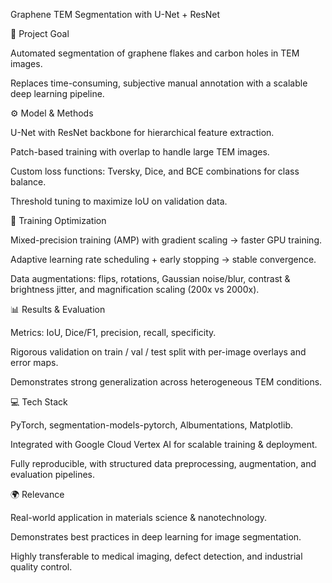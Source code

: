 Graphene TEM Segmentation with U-Net + ResNet

🔬 Project Goal

Automated segmentation of graphene flakes and carbon holes in TEM images.

Replaces time-consuming, subjective manual annotation with a scalable deep learning pipeline.

⚙️ Model & Methods

U-Net with ResNet backbone for hierarchical feature extraction.

Patch-based training with overlap to handle large TEM images.

Custom loss functions: Tversky, Dice, and BCE combinations for class balance.

Threshold tuning to maximize IoU on validation data.

🚀 Training Optimization

Mixed-precision training (AMP) with gradient scaling → faster GPU training.

Adaptive learning rate scheduling + early stopping → stable convergence.

Data augmentations: flips, rotations, Gaussian noise/blur, contrast & brightness jitter, and magnification scaling (200x vs 2000x).

📊 Results & Evaluation

Metrics: IoU, Dice/F1, precision, recall, specificity.

Rigorous validation on train / val / test split with per-image overlays and error maps.

Demonstrates strong generalization across heterogeneous TEM conditions.

💻 Tech Stack

PyTorch, segmentation-models-pytorch, Albumentations, Matplotlib.

Integrated with Google Cloud Vertex AI for scalable training & deployment.

Fully reproducible, with structured data preprocessing, augmentation, and evaluation pipelines.

🌍 Relevance

Real-world application in materials science & nanotechnology.

Demonstrates best practices in deep learning for image segmentation.

Highly transferable to medical imaging, defect detection, and industrial quality control.
